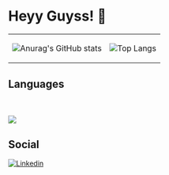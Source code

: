 # Heyy Guyss! 👋
<table>
 <tr>
    <td>
    
![Anurag's GitHub stats](https://github-readme-stats.vercel.app/api?username=Amadeus-22&show_icons=true&theme=radical)
    
</b></td>
    <td>
    
![Top Langs](https://github-readme-stats.vercel.app/api/top-langs/?username=Amadeus-22&layout=compact)
</b></td>
 </tr>
 <tr>
 </tr>
</table>
    
## Languages
 <div style="display: inline_block"><br/><br/> 
<img align="center alt="Python" src="https://img.shields.io/badge/Python-14354C?style=for-the-badge&logo=python&logoColor=white"/>


## Social
[![Linkedin](https://img.shields.io/badge/LinkedIn-0077B5?style=for-the-badge&logo=linkedin&logoColor=white)](https://www.linkedin.com/in/pedro-barbosa-0143a6289/)



 
